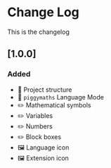 # Change Log

This is the changelog

## [1.0.0]

### Added

* 📂 Project structure
* 📖 `piggymaths` Language Mode
* ✏️ Mathematical symbols
* ✏️ Variables
* ✏️ Numbers
* ✏️ Block boxes
* 🖼️ Language icon
* 🖼️ Extension icon
